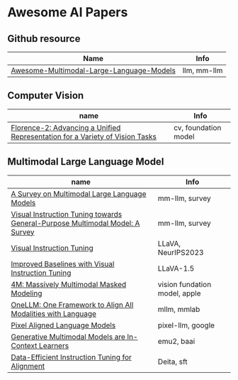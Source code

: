 # Awesome AI Papers


## Github resource
Name | Info
---|---
[Awesome-Multimodal-Large-Language-Models](https://github.com/BradyFU/Awesome-Multimodal-Large-Language-Models) | llm, mm-llm


## Computer Vision

name| Info
---|---
[Florence-2: Advancing a Unified Representation for a Variety of Vision Tasks](https://arxiv.org/abs/2311.06242) | cv, foundation model

## Multimodal Large Language Model
name| Info
---|---
[A Survey on Multimodal Large Language Models](https://arxiv.org/pdf/2306.13549.pdf) | mm-llm, survey
[Visual Instruction Tuning towards General-Purpose Multimodal Model: A Survey](https://arxiv.org/pdf/2312.16602.pdf) | mm-llm, survey
[Visual Instruction Tuning](https://github.com/haotian-liu/LLaVA) | LLaVA, NeurIPS2023
[Improved Baselines with Visual Instruction Tuning](https://arxiv.org/pdf/2310.03744.pdf) | LLaVA-1.5
[4M: Massively Multimodal Masked Modeling](https://arxiv.org/abs/2312.06647) | vision fundation model, apple
[OneLLM: One Framework to Align All Modalities with Language](https://arxiv.org/pdf/2312.03700.pdf) |  mllm, mmlab
[Pixel Aligned Language Models](https://jerryxu.net/PixelLLM/) |  pixel-llm, google
[Generative Multimodal Models are In-Context Learners](https://baaivision.github.io/emu2/) |  emu2, baai
[Data-Efficient Instruction Tuning for Alignment](https://arxiv.org/pdf/2312.15685.pdf) | Deita, sft



